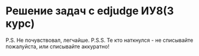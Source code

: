 # Решение задач с edjudge ИУ8(3 курс)

P.S. Не почувствовал, легчайше.
P.S.S. Те кто наткнулся - не списывайте пожалуйста, или списывайте аккуратно!
